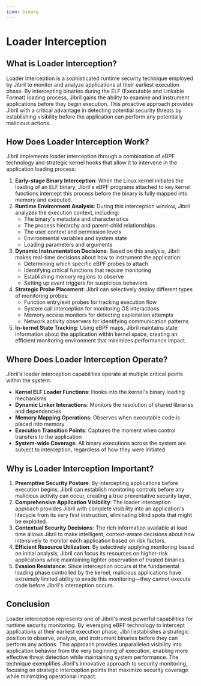 ```yaml
---
icon: binary
---
```


# Loader Interception

## What is Loader Interception?

Loader Interception is a sophisticated runtime security technique employed by Jibril to monitor and analyze applications at their earliest execution phase. By intercepting binaries during the ELF (Executable and Linkable Format) loading process, Jibril gains the ability to examine and instrument applications before they begin execution. This proactive approach provides Jibril with a critical advantage in detecting potential security threats by establishing visibility before the application can perform any potentially malicious actions.

## How Does Loader Interception Work?

Jibril implements loader interception through a combination of eBPF technology and strategic kernel hooks that allow it to intervene in the application loading process:

1. **Early-stage Binary Interception**: When the Linux kernel initiates the loading of an ELF binary, Jibril's eBPF programs attached to key kernel functions intercept this process before the binary is fully mapped into memory and executed.
2. **Runtime Environment Analysis**: During this interception window, Jibril analyzes the execution context, including:
   * The binary's metadata and characteristics
   * The process hierarchy and parent-child relationships
   * The user context and permission levels
   * Environmental variables and system state
   * Loading parameters and arguments
3. **Dynamic Instrumentation Decisions**: Based on this analysis, Jibril makes real-time decisions about how to instrument the application:
   * Determining which specific eBPF probes to attach
   * Identifying critical functions that require monitoring
   * Establishing memory regions to observe
   * Setting up event triggers for suspicious behaviors
4. **Strategic Probe Placement**: Jibril can selectively deploy different types of monitoring probes:
   * Function entry/exit probes for tracking execution flow
   * System call interception for monitoring OS interactions
   * Memory access monitors for detecting exploitation attempts
   * Network activity observers for identifying communication patterns
5. **In-kernel State Tracking**: Using eBPF maps, Jibril maintains state information about the application within kernel space, creating an efficient monitoring environment that minimizes performance impact.

## Where Does Loader Interception Operate?

Jibril's loader interception capabilities operate at multiple critical points within the system:

* **Kernel ELF Loader Functions**: Hooks into the kernel's binary loading mechanisms
* **Dynamic Linker Interactions**: Monitors the resolution of shared libraries and dependencies
* **Memory Mapping Operations**: Observes when executable code is placed into memory
* **Execution Transition Points**: Captures the moment when control transfers to the application
* **System-wide Coverage**: All binary executions across the system are subject to interception, regardless of how they were initiated

## Why is Loader Interception Important?

1. **Preemptive Security Posture**: By intercepting applications before execution begins, Jibril can establish monitoring controls before any malicious activity can occur, creating a true preventative security layer.
2. **Comprehensive Application Visibility**: The loader interception approach provides Jibril with complete visibility into an application's lifecycle from its very first instruction, eliminating blind spots that might be exploited.
3. **Contextual Security Decisions**: The rich information available at load time allows Jibril to make intelligent, context-aware decisions about how intensively to monitor each application based on risk factors.
4. **Efficient Resource Utilization**: By selectively applying monitoring based on initial analysis, Jibril can focus its resources on higher-risk applications while maintaining lighter observation of trusted binaries.
5. **Evasion Resistance**: Since interception occurs at the fundamental loading phase controlled by the kernel, malicious applications have extremely limited ability to evade this monitoring—they cannot execute code before Jibril's interception occurs.

## Conclusion

Loader interception represents one of Jibril's most powerful capabilities for runtime security monitoring. By leveraging eBPF technology to intercept applications at their earliest execution phase, Jibril establishes a strategic position to observe, analyze, and instrument binaries before they can perform any actions. This approach provides unparalleled visibility into application behavior from the very beginning of execution, enabling more effective threat detection while maintaining system performance. The technique exemplifies Jibril's innovative approach to security monitoring, focusing on strategic interception points that maximize security coverage while minimizing operational impact.
